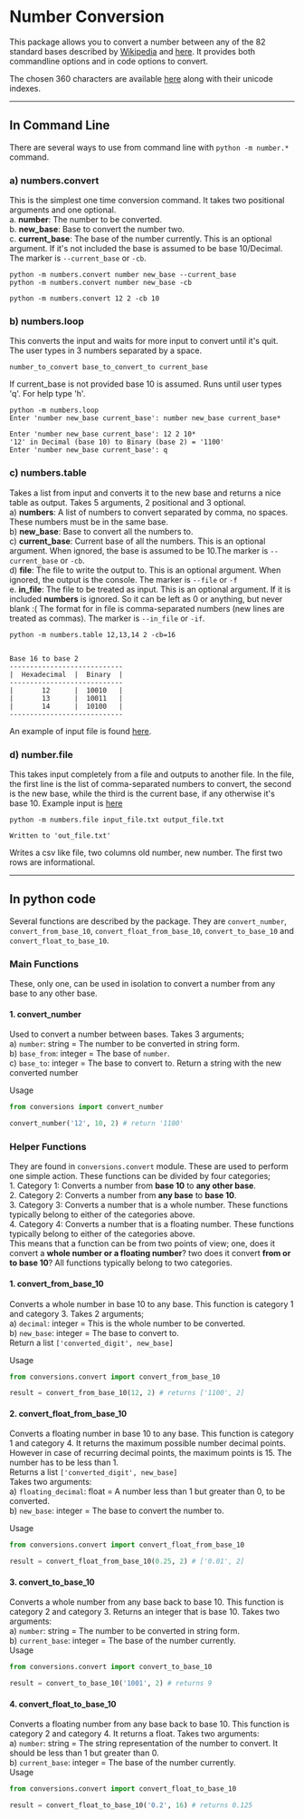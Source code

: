 # Number Conversion
This package allows you to convert a number between any of the 82 standard bases described by [Wikipedia](https://en.wikipedia.org/wiki/List_of_numeral_systems) and [here](/prep/systems.csv). It provides both commandline options and in code options to convert.  

The chosen 360 characters are available [here](/prep/numbers_map.csv) along with their unicode indexes.
- - - 
## In Command Line
There are several ways to use from command line with `python -m number.*` command.  

### a) numbers.convert
This is the simplest one time conversion command. It takes two positional arguments and one optional.  
    a. __number__: The number to be converted.  
    b. __new_base__: Base to convert the number two.  
    c. __current_base__: The base of the number currently. This is an optional argument. If it's not included the base is assumed to be base 10/Decimal. The marker is `--current_base`  or `-cb`.  
```
python -m numbers.convert number new_base --current_base
python -m numbers.convert number new_base -cb

python -m numbers.convert 12 2 -cb 10
``` 

### b) numbers.loop
This converts the input and waits for more input to convert until it's quit. The user types in 3 numbers separated by a space.   
```
number_to_convert base_to_convert_to current_base
```

If current_base is not provided base 10 is assumed. Runs until user types 'q'. For help type 'h'.  
```
python -m numbers.loop
Enter 'number new_base current_base': number new_base current_base*

Enter 'number new_base current_base': 12 2 10*
'12' in Decimal (base 10) to Binary (base 2) = '1100'
Enter 'number new_base current_base': q
```

### c) numbers.table
Takes a list from input and converts it to the new base and returns a nice table as output. Takes 5 arguments, 2 positional and 3 optional.  
    a) __numbers__: A list of numbers to convert separated by comma, no spaces. These numbers must be in the same base.  
    b) __new_base__: Base to convert all the numbers to.  
    c) __current_base__: Current base of all the numbers. This is an optional argument. When ignored, the base is assumed to be 10.The marker is `--current_base`  or `-cb`.    
    d) __file__: The file to write the output to. This is an optional argument. When ignored, the output is the console. The marker is `--file` or `-f`  
    e. __in_file__: The file to be treated as input. This is an optional argument. If it is included __numbers__ is ignored. So it can be left as 0 or anything, but never blank :(  The format for in file is comma-separated numbers (new lines are treated as commas). The marker is `--in_file` or `-if`.

```
python -m numbers.table 12,13,14 2 -cb=16

   
Base 16 to base 2
----------------------------
|  Hexadecimal  |  Binary  |
----------------------------
|       12      |  10010   |
|       13      |  10011   |
|       14      |  10100   |
----------------------------

```
An example of input file is found [here](/numbers/table_input.txt).  


### d) number.file
This takes input completely from a file and outputs to another file. In the file, the first line is the list of comma-separated numbers to convert, the second is the new base, while the third is the current base, if any otherwise it's base 10. Example input is [here](/numbers/file_input.txt)  

```
python -m numbers.file input_file.txt output_file.txt

Written to 'out_file.txt'

```
Writes a csv like file, two columns old number, new number. The first two rows are informational.    


- - -
## In python code
Several functions are described by the package. They are `convert_number`, `convert_from_base_10`, `convert_float_from_base_10`, `convert_to_base_10` and `convert_float_to_base_10`.    
### Main Functions
These, only one, can be used in isolation to convert a number from any base to any other base.  

#### 1. convert_number
Used to convert a number between bases. Takes 3 arguments;  
    a) `number`: string = The number to be converted in string form.  
    b) `base_from`: integer = The base of `number`.  
    c) `base_to`: integer = The base to convert to.
Return a string with the new converted number
    
Usage
```python
from conversions import convert_number

convert_number('12', 10, 2) # return '1100'

```

### Helper Functions
They are found in `conversions.convert` module. These are used to perform one simple action. These functions can be divided by four categories;  
    1. Category 1: Converts a number from __base 10__ to __any other base__.  
    2. Category 2: Converts a number from __any base__ to __base 10__.  
    3. Category 3: Converts a number that is a whole number. These functions typically belong to either of the categories above.  
    4. Category 4: Converts a number that is a floating number. These functions typically belong to either of the categories above.  
This means that a function can be from two points of view; one, does it convert a __whole number or a floating number__? two does it convert __from or to base 10__? All functions typically belong to two categories.  

#### 1. convert_from_base_10
Converts a whole number in base 10 to any base. This function is category 1 and category 3. Takes 2 arguments;  
    a) `decimal`: integer = This is the whole number to be converted.  
    b) `new_base`: integer = The base to convert to.  
Return a list `['converted_digit', new_base]`

Usage 
```python
from conversions.convert import convert_from_base_10

result = convert_from_base_10(12, 2) # returns ['1100', 2]

```

#### 2. convert_float_from_base_10
Converts a floating number in base 10 to any base. This function is category 1 and category 4. It returns the maximum possible number decimal points. However in case of recurring decimal points, the maximum points is 15. The number has to be less than 1.   
Returns a list `['converted_digit', new_base]`  
Takes two arguments:  
    a) `floating_decimal`: float = A number less than 1 but greater than 0, to be converted.  
    b) `new_base`: integer = The base to convert the number to.   
  
Usage

```python
from conversions.convert import convert_float_from_base_10

result = convert_float_from_base_10(0.25, 2) # ['0.01', 2]

```

#### 3. convert_to_base_10
Converts a whole number from any base back to base 10. This function is category 2 and category 3. Returns an integer that is base 10. Takes two arguments:  
    a) `number`: string = The number to be converted in string form.  
    b) `current_base`: integer = The base of the number currently.  
Usage  
```python
from conversions.convert import convert_to_base_10

result = convert_to_base_10('1001', 2) # returns 9

```


#### 4. convert_float_to_base_10
Converts a floating number from any base back to base 10. This function is category 2 and category 4. It returns a float. Takes two arguments:  
    a) `number`: string = The string representation of the number to convert. It should be less than 1 but greater than 0.  
    b) `current_base`: integer = The base of the number currently.  
Usage  
```python
from conversions.convert import convert_float_to_base_10

result = convert_float_to_base_10('0.2', 16) # returns 0.125

```
